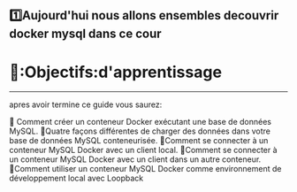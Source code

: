 ## :one:Aujourd'hui nous allons ensembles decouvrir docker mysql dans ce cour 

# 🌠:Objectifs:d'apprentissage 
--------------------------------
apres avoir termine ce guide vous saurez:

🔹 Comment créer un conteneur Docker exécutant une base de données MySQL.
🔹Quatre façons différentes de charger des données dans votre base de données MySQL conteneurisée.
🔹Comment se connecter à un conteneur MySQL Docker avec un client local.
🔹Comment se connecter à un conteneur MySQL Docker avec un client dans un autre conteneur.
🔹Comment utiliser un conteneur MySQL Docker comme environnement de développement local avec Loopback


